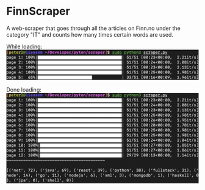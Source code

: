 # FinnScraper
A web-scraper that goes through all the articles on Finn.no under the category "IT" and counts how many times certain words are used.

While loading:
![alt text](https://raw.githubusercontent.com/PeterLiessem/FinnScraper/main/runtimePics/pyScraper_running.png)

Done loading:
![alt text](https://raw.githubusercontent.com/PeterLiessem/FinnScraper/main/runtimePics/pyScraper_finished.png)
